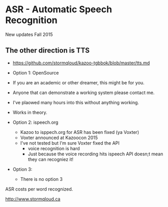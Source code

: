 # ASR - Automatic Speech Recognition

New updates Fall 2015
 
## The other direction is TTS 
  * https://github.com/stormqloud/kazoo-tgbbok/blob/master/tts.md

* Option 1: OpenSource
 * If you are an academic or other dreamer, this might be for you.  
 * Anyone that can demonstrate a working system please contact me.
 * I've plaowed many hours into this without anything working.
 * Works in theory.

* Option 2: ispeech.org
  * Kazoo to isppech.org for ASR has been fixed (ya Voxter)
  * Voxter announced at Kazoocon 2015
  * I've not tested but I'm sure Voxter fixed the API
    * voice recognition is hard
    * Just because the voice recording hits ispeech API doesn;t mean they can recogniez it!

* Option 3:
  *  There is no option 3 

ASR costs per word recognized.

http://www.stormqloud.ca
